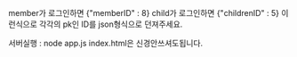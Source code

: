member가 로그인하면 {"memberID" : 8}
child가 로그인하면 {"childrenID" : 5}
이런식으로 각각의 pk인 ID를 json형식으로 던져주세요.

서버실행 : node app.js
index.html은 신경안쓰셔도됩니다.
